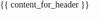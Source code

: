<!doctype html>
<html lang="{{ shop.locale }}">
  <head>
    <meta charset="UTF-8">
    <meta name="viewport" content="width=device-width, initial-scale=1.0, user-scalable=no">
    <title>{{ shop.name }}</title>
    {{ content_for_header }}
    <style>
      @font-face {
        font-family: '1942';
        src: url('{{ '1942.ttf' | file_url }}') format('truetype');
      }
      @font-face {
        font-family: 'R-Typewriter';
        src: url('{{ 'rough_typewriter.otf' | file_url }}') format('opentype');
      }
      @font-face {
        font-family: 'Typewriter';
        src: url('{{ 'JMH_Typewriter.otf' | file_url }}') format('opentype')
      }
      html, body {
        font-family: '1942';
        margin: 0;
        padding: 0;
        height: 100vh;
        width: 100vw;
        overflow: hidden;
        position: relative;
        background: url('{{ 'BACKGROUND.png' | asset_url }}') no-repeat center center fixed;
        background-size: cover;
      }
      .flex-center-full-vh {
        display: flex;
        flex-direction: column;
        justify-content: center;
        align-items: center;
        min-height: 100vh;
      }
      .card {
        /* border: 4px solid black; */
        width: 370px;
        height: 207.125px; /* Adjusted for precise 16:9 aspect ratio */
        background-image: url('{{ 'CARD.png' | asset_url }}');
        background-size: cover;
        background-repeat: no-repeat;
        background-position: center;
      }
      .form {
        position: relative;
        height: 100%;
        font-size: 1.05rem;
      }
      .name-field, .email-field {
        position: absolute;
        display: flex;
      }
      .name-field {
        /* border: 2px solid black; */
        top: 21px;
        left: 19px;
        width: 340px;
      }
      .email-field {
        /* border: 2px solid blue;s */
        top: 54.5px;
        left: 19px;
        width: 349px;
      }
      .thankyou {
        font-family: 'Typewriter', 'R-Typewriter', serif;
        font-size: 1rem;
        color: black;
        position: absolute;
        top:85px;
        left: 50%;
        transform: translateX(-50%);
      }
      input[type="submit"] {
        font-family: 'Typewriter', 'R-Typewriter', serif;
        font-size: 1rem;
        color: black;
        position: absolute;
        top:85px;
        left: 50%;
        transform: translateX(-50%);
        border: none;
        background: transparent;
        cursor: pointer;
      }
      input[type="text"], input[type="email"] {
        font-family: 'Typewriter', 'R-Typewriter', serif;
        font-size: 0.8rem;
        color: black;
        border: none;
        background: transparent;

      }
      input[type="text"]:focus, input[type="email"]:focus {
        outline: none;
        caret-color: black;
      }
      input[type="email"] {
        width: 100%;
        /* border: 1px solid black; */
      }
      input[type="text"] {
        /* border: 1px solid black; */
        position: absolute;
        left: 66px;
        width: 82%;
      }
      .subtext {
        display: flex;
        position: absolute;
        font-family: 'Typewriter', 'R-Typewriter', serif;
        top: 125px;
        left: -1px;
        /* border: 1px solid pink; */
        width: 100%;
        height: 81px;
      }
      .subtext-a {
        position: absolute;
        left: 20px;
        display: flex;
        flex-direction: column;
        justify-content: center;
        align-items: center;
        /* border: 1px solid blue; */
        width: 210px;
      }
      .subtext-b {
        position: absolute;
        top: 18px;
        right: 0px;
        /* border: 1px solid yellow; */
        width: 136px;
      }
      .h-a {
        font-size: 10px;
        padding-bottom: 6px;
      }
      .p-a {
        font-size: 9px;
      }
      .h-b {
        font-size: 9px;
        padding-bottom: 2px;
      }
      .p-b {
        font-size: 8px;
        color: #FA0D16;
      }
      a {
        text-decoration: none;
        color: inherit;
        outline: none;
      }
    </style>

  </head>
  <body>
    <div class="flex-center-full-vh">
      <div class="card">
        <!-- EMAIL FORM -->
        {% form 'customer' %}
          <div class="form">
            <div class="name-field">
              <label for="name">NAME:</label>
              <input type="text" name="contact[first_name]" placeholder="JOHN DOE" required>
            </div>
            <div class="email-field">
              <label for="email">EMAIL:</label>
              <input type="email" name="contact[email]" placeholder="USER@EMAIL.COM" required>
            </div>
            <!-- SUBMIT BUTTON -->
            <!-- <input type="submit" value="[ SUBMIT ]"> -->
            {% if form.posted_successfully? %}
              <div class="thankyou">THANK YOU</div>
            {% else %}
              <input type="submit" value="[ SUBMIT ]">
            {% endif %}
            <div class="subtext">
              <div class="subtext-a">
                <div class="h-a">V1 IS COMING SOON</div>
                <div class="p-a">
                  PLEASE SIGN UP TO THIS EMAIL LIST FOR EXCLUSIVE ACCESS TO THE LAUNCH OF THE VI SITE COMING IN MAY
                </div>
              </div>
              <div class="subtext-b">
                <div class="h-b">STYLING APPOINTMENT?</div>
                <div class="p-b">
                  <a
                    href="https://www.instagram.com/v1ntageware.co/"
                    target="_blank"
                  >
                    CLICK HERE TO BOOK
                  </a>
                </div>
              </div>
            </div>
          </div>
        {% endform %}
      </div>
    </div>
    {{ content_for_layout }}
  </body>
</html>
